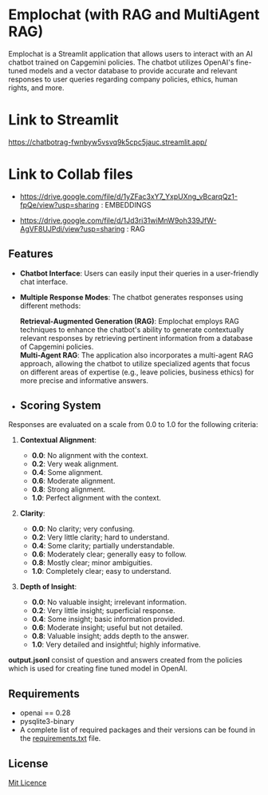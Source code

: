 # Emplochat (with RAG and MultiAgent RAG)

Emplochat is a Streamlit application that allows users to interact with an AI chatbot trained on Capgemini policies. The chatbot utilizes OpenAI's fine-tuned models and a vector database to provide accurate and relevant responses to user queries regarding company policies, ethics, human rights, and more. 

# Link to Streamlit

https://chatbotrag-fwnbyw5vsvq9k5cpc5jauc.streamlit.app/


# Link to Collab files

- https://drive.google.com/file/d/1yZFac3xY7_YxpUXng_vBcarqQz1-fpQe/view?usp=sharing            : EMBEDDINGS

- https://drive.google.com/file/d/1Jd3ri31wiMnW9oh339JfW-AgVF8UJPdi/view?usp=sharing            : RAG      



## Features

- **Chatbot Interface**: Users can easily input their queries in a user-friendly chat interface.
- **Multiple Response Modes**: The chatbot generates responses using different methods:
  
   **Retrieval-Augmented Generation (RAG)**: Emplochat employs RAG techniques to enhance the chatbot's ability to generate contextually relevant responses by retrieving pertinent information from a database of Capgemini policies.  
   **Multi-Agent RAG**: The application also incorporates a multi-agent RAG approach, allowing the chatbot to utilize specialized agents that focus on different areas of expertise (e.g., leave policies, business ethics) for more precise and informative answers.
   
- ## Scoring System

Responses are evaluated on a scale from 0.0 to 1.0 for the following criteria:

1. **Contextual Alignment**: 
   - **0.0**: No alignment with the context.
   - **0.2**: Very weak alignment.
   - **0.4**: Some alignment.
   - **0.6**: Moderate alignment.
   - **0.8**: Strong alignment.
   - **1.0**: Perfect alignment with the context.

2. **Clarity**:
   - **0.0**: No clarity; very confusing.
   - **0.2**: Very little clarity; hard to understand.
   - **0.4**: Some clarity; partially understandable.
   - **0.6**: Moderately clear; generally easy to follow.
   - **0.8**: Mostly clear; minor ambiguities.
   - **1.0**: Completely clear; easy to understand.

3. **Depth of Insight**:
   - **0.0**: No valuable insight; irrelevant information.
   - **0.2**: Very little insight; superficial response.
   - **0.4**: Some insight; basic information provided.
   - **0.6**: Moderate insight; useful but not detailed.
   - **0.8**: Valuable insight; adds depth to the answer.
   - **1.0**: Very detailed and insightful; highly informative.


**output.jsonl** consist of question and answers created from the policies which is used for creating fine tuned model in OpenAI.


## Requirements

- openai == 0.28
- pysqlite3-binary
- A complete list of required packages and their versions can be found in the [requirements.txt](requirements.txt) file.

## License
[Mit Licence](LICENSE)
